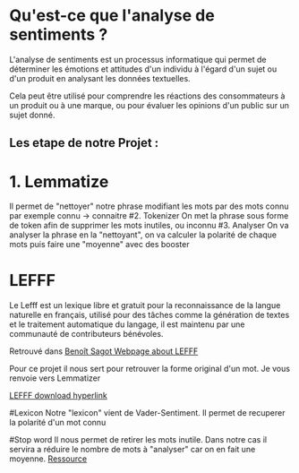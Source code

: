 # Qu'est-ce que l'analyse de sentiments ?

L'analyse de sentiments est un processus informatique qui permet de déterminer les émotions et attitudes d'un individu à l'égard d'un sujet ou d'un produit en analysant les données textuelles.

Cela peut être utilisé pour comprendre les réactions des consommateurs à un produit ou à une marque, ou pour évaluer les opinions d'un public sur un sujet donné.

##  Les etape de notre Projet :
# 1. Lemmatize
Il permet de "nettoyer" notre phrase modifiant les mots par des mots connu par exemple connu -> connaitre
#2. Tokenizer
On met la phrase sous forme de token afin de supprimer les mots inutiles, ou inconnu
#3. Analyser
On va analyser la phrase en la "nettoyant", on va calculer la polarité de chaque mots puis faire une "moyenne" avec des booster
# LEFFF

Le Lefff est un lexique libre et gratuit pour la reconnaissance de la langue naturelle en français,
utilisé pour des tâches comme la génération de textes et le traitement automatique du langage,
il est maintenu par une communauté de contributeurs bénévoles.

Retrouvé dans [Benoît Sagot Webpage about LEFFF](http://alpage.inria.fr/~sagot/lefff-en.html)

Pour ce projet il nous sert pour retrouver la forme original d'un mot. Je vous renvoie vers Lemmatizer

[LEFFF download hyperlink](https://gforge.inria.fr/frs/download.php/file/34601/lefff-3.4.mlex.tgz)

#Lexicon
Notre "lexicon" vient de Vader-Sentiment.
Il permet de recuperer la polarité d'un mot connu

#Stop word
Il nous permet de retirer les mots inutile.
Dans notre cas il servira a réduire le nombre de mots à "analyser" car on en fait une moyenne.
[Ressource](https://countwordsfree.com/stopwords/french)
